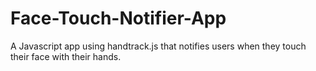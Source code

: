 # Face-Touch-Notifier-App
A Javascript app using handtrack.js that notifies users when they touch their face with their hands.
